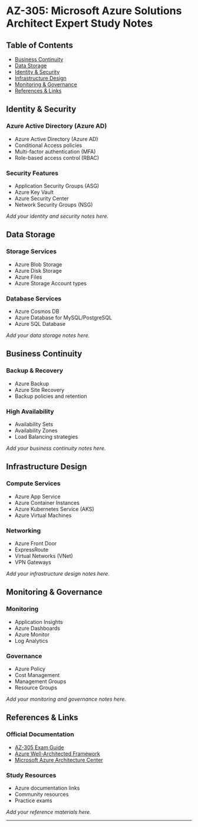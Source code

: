 # AZ-305: Microsoft Azure Solutions Architect Expert Study Notes

## Table of Contents

- [Business Continuity](#business-continuity)
- [Data Storage](#data-storage)
- [Identity & Security](#identity--security)
- [Infrastructure Design](#infrastructure-design)
- [Monitoring & Governance](#monitoring--governance)
- [References & Links](#references--links)

## Identity & Security

### Azure Active Directory (Azure AD)

- Azure Active Directory (Azure AD)
- Conditional Access policies
- Multi-factor authentication (MFA)
- Role-based access control (RBAC)

### Security Features

- Application Security Groups (ASG)
- Azure Key Vault
- Azure Security Center
- Network Security Groups (NSG)

*Add your identity and security notes here.*

## Data Storage

### Storage Services

- Azure Blob Storage
- Azure Disk Storage
- Azure Files
- Azure Storage Account types

### Database Services

- Azure Cosmos DB
- Azure Database for MySQL/PostgreSQL
- Azure SQL Database

*Add your data storage notes here.*

## Business Continuity

### Backup & Recovery

- Azure Backup
- Azure Site Recovery
- Backup policies and retention

### High Availability

- Availability Sets
- Availability Zones
- Load Balancing strategies

*Add your business continuity notes here.*

## Infrastructure Design

### Compute Services

- Azure App Service
- Azure Container Instances
- Azure Kubernetes Service (AKS)
- Azure Virtual Machines

### Networking

- Azure Front Door
- ExpressRoute
- Virtual Networks (VNet)
- VPN Gateways

*Add your infrastructure design notes here.*

## Monitoring & Governance

### Monitoring

- Application Insights
- Azure Dashboards
- Azure Monitor
- Log Analytics

### Governance

- Azure Policy
- Cost Management
- Management Groups
- Resource Groups

*Add your monitoring and governance notes here.*

## References & Links

### Official Documentation

- [AZ-305 Exam Guide](https://docs.microsoft.com/en-us/learn/certifications/exams/az-305)
- [Azure Well-Architected Framework](https://docs.microsoft.com/en-us/azure/architecture/framework/)
- [Microsoft Azure Architecture Center](https://docs.microsoft.com/en-us/azure/architecture/)

### Study Resources

- Azure documentation links
- Community resources
- Practice exams

*Add your reference materials here.*

---

<!-- This file will be automatically reorganized by GitHub Actions -->
<!-- Last updated: Auto-updated on 2025-08-02 -->
